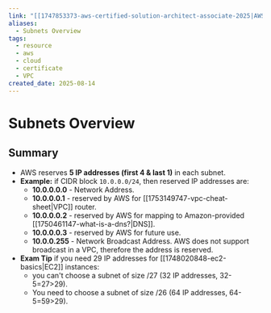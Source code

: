 ```yaml
---
link: "[[1747853373-aws-certified-solution-architect-associate-2025|AWS Certified Solution Architect Associate 2025]]"
aliases:
  - Subnets Overview
tags:
  - resource
  - aws
  - cloud
  - certificate
  - VPC
created_date: 2025-08-14
---
```

# Subnets Overview
## Summary
- AWS reserves **5 IP addresses (first 4 & last 1)** in each subnet.
- **Example:** if CIDR block `10.0.0.0/24`, then reserved IP addresses are:
	- **10.0.0.0.0** - Network Address.
	- **10.0.0.0.1** - reserved by AWS for [[1753149747-vpc-cheat-sheet|VPC]] router.
	- **10.0.0.0.2** - reserved by AWS for mapping to Amazon-provided [[1750461147-what-is-a-dns?|DNS]].
	- **10.0.0.0.3** - reserved by AWS for future use.
	- **10.0.0.255** - Network Broadcast Address. AWS does not support broadcast in a VPC, therefore the address is reserved.
- **Exam Tip** if you need 29 IP addresses for [[1748020848-ec2-basics|EC2]] instances:
	- you can't choose a subnet of size /27 (32 IP addresses, 32-5=27>29).
	- You need to choose a subnet of size /26 (64 IP addresses, 64-5=59>29).

